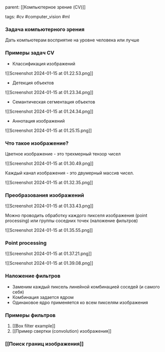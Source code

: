 parent: [[Компьютерное зрение (CV)]]

tags: #cv #computer_vision #ml 

### Задача компьютерного зрения

Дать компьютерам восприятие на уровне человека или лучше

### Примеры задач CV

- Классификация изображений

![[Screenshot 2024-01-15 at 01.22.53.png]]

- Детекция объектов

![[Screenshot 2024-01-15 at 01.23.34.png]]

- Семантическая сегментация объектов

![[Screenshot 2024-01-15 at 01.24.34.png]]

- Аннотация изображений

![[Screenshot 2024-01-15 at 01.25.15.png]]

### Что такое изображение?

Цветное изображение - это трехмерный тензор чисел

![[Screenshot 2024-01-15 at 01.30.49.png]]

Каждый канал изображения - это двумерный массив чисел.

![[Screenshot 2024-01-15 at 01.32.35.png]]

### Преобразования изображений

![[Screenshot 2024-01-15 at 01.33.43.png]]

Можно проводить обработку каждого пикселя изображения (point processing) или группы соседних точек (наложение фильтров)

![[Screenshot 2024-01-15 at 01.35.55.png]]

### Point processing

![[Screenshot 2024-01-15 at 01.37.21.png]]

![[Screenshot 2024-01-15 at 01.39.08.png]]

### Наложение фильтров

- Заменим каждый пиксель линейной комбинацией соседей (и самого себя)
- Комбинация задается ядром
- Одинаковое ядро применяется ко всем пикселям изображения

### Примеры фильтров

1. [[Box filter example]]
2. [[Пример свертки (convolution) изображения]]

### [[Поиск границ изображения]]





